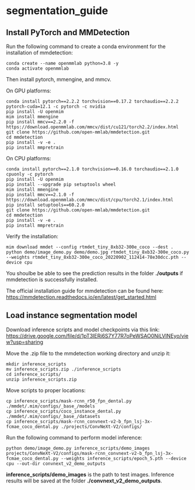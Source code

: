 # segmentation_guide
## Install PyTorch and MMDetection
Run the following command to create a conda environment for the installation of mmdetection:

```
conda create --name openmmlab python=3.8 -y
conda activate openmmlab
```

Then install pytorch, mmengine, and mmcv.

On GPU platforms:
```
conda install pytorch==2.2.2 torchvision==0.17.2 torchaudio==2.2.2 pytorch-cuda=12.1 -c pytorch -c nvidia
pip install -U openmim
mim install mmengine
pip install mmcv==2.2.0 -f https://download.openmmlab.com/mmcv/dist/cu121/torch2.2/index.html
git clone https://github.com/open-mmlab/mmdetection.git
cd mmdetection
pip install -v -e .
pip install mmpretrain
```

On CPU platforms:
```
conda install pytorch==2.1.0 torchvision==0.16.0 torchaudio==2.1.0 cpuonly -c pytorch
pip install -U openmim
pip install --upgrade pip setuptools wheel
mim install mmengine
pip install mmcv==2.1.0 -f https://download.openmmlab.com/mmcv/dist/cpu/torch2.1/index.html
pip install setuptools==60.2.0
git clone https://github.com/open-mmlab/mmdetection.git
cd mmdetection
pip install -v -e .
pip install mmpretrain
```

Verify the installation:

```
mim download mmdet --config rtmdet_tiny_8xb32-300e_coco --dest .
python demo/image_demo.py demo/demo.jpg rtmdet_tiny_8xb32-300e_coco.py --weights rtmdet_tiny_8xb32-300e_coco_20220902_112414-78e30dcc.pth --device cpu
```
You shoulbe be able to see the prediction results in the folder **./outputs** if mmdetection is successfully installed.

The official installation guide for mmdetection can be found here: https://mmdetection.readthedocs.io/en/latest/get_started.html

## Load instance segmentation model

Download inference scripts and model checkpoints via this link: https://drive.google.com/file/d/1pT3IERj6S7Y77R7oPeWSAO0NiLVINEyo/view?usp=sharing

Move the .zip file to the mmdetection working directory and unzip it:

```
mkdir inference_scripts
mv inference_scripts.zip ./inference_scripts
cd inference_scripts/
unzip inference_scripts.zip
```

Move scripts to proper locations:
```
cp inference_scripts/mask-rcnn_r50_fpn_dental.py ./mmdet/.mim/configs/_base_/models
cp inference_scripts/coco_instance_dental.py ./mmdet/.mim/configs/_base_/datasets
cp inference_scripts/mask-rcnn_convnext-v2-b_fpn_lsj-3x-fcmae_coco_dental.py ./projects/ConvNeXt-V2/configs/
```

Run the following command to perform model inference:
```
python demo/image_demo.py inference_scripts/demo_images projects/ConvNeXt-V2/configs/mask-rcnn_convnext-v2-b_fpn_lsj-3x-fcmae_coco_dental.py --weights inference_scripts/epoch_5.pth --device cpu --out-dir convnext_v2_demo_outputs
```

**inference_scripts/demo_images** is the path to test images. Inference results will be saved at the folder **./convnext_v2_demo_outputs**.
